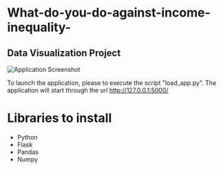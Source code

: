 # What-do-you-do-against-income-inequality-
## Data Visualization Project

![Application Screenshot](../Gini_Index_Study.png)


To launch the application, please to execute the script "load_app.py". The application will start through the url http://127.0.0.1:5000/

# Libraries to install
- Python
- Flask
- Pandas
- Numpy

